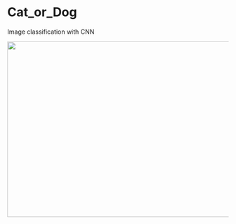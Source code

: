 # Cat_or_Dog
Image classification with CNN

<img src="https://giffiles.alphacoders.com/943/9430.gif" width="800" height="400" />
